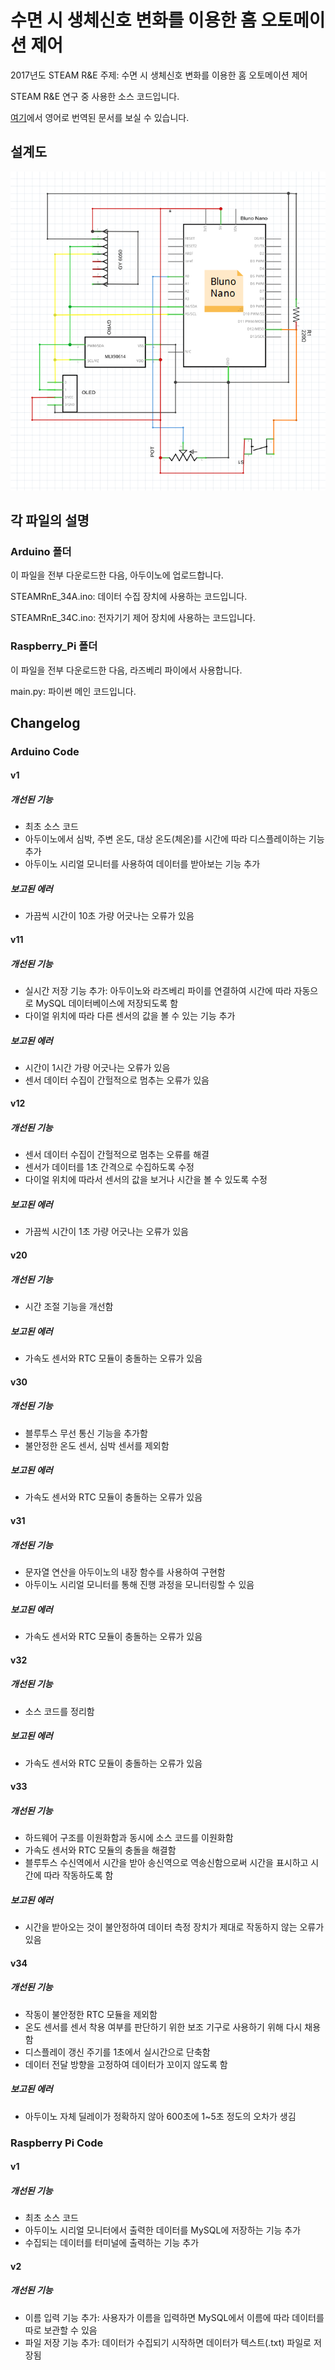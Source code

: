 # 수면 시 생체신호 변화를 이용한 홈 오토메이션 제어

2017년도 STEAM R&E
주제: 수면 시 생체신호 변화를 이용한 홈 오토메이션 제어

STEAM R&E 연구 중 사용한 소스 코드입니다.

[여기](https://github.com/charlielee206/2017SteamR-E)에서 영어로 번역된 문서를 보실 수 있습니다.


## 설계도

<img src=design.PNG>

## 각 파일의 설명

### Arduino 폴더

이 파일을 전부 다운로드한 다음, 아두이노에 업로드합니다.

STEAMRnE_34A.ino: 데이터 수집 장치에 사용하는 코드입니다.

STEAMRnE_34C.ino: 전자기기 제어 장치에 사용하는 코드입니다. 

### Raspberry_Pi 폴더

이 파일을 전부 다운로드한 다음, 라즈베리 파이에서 사용합니다.

main.py: 파이썬 메인 코드입니다.

## Changelog

### Arduino Code

#### v1
##### 개선된 기능
+ 최초 소스 코드
+ 아두이노에서 심박, 주변 온도, 대상 온도(체온)를 시간에 따라 디스플레이하는 기능 추가
+ 아두이노 시리얼 모니터를 사용하여 데이터를 받아보는 기능 추가
##### 보고된 에러
+ 가끔씩 시간이 10초 가량 어긋나는 오류가 있음

#### v11
##### 개선된 기능
+ 실시간 저장 기능 추가: 아두이노와 라즈베리 파이를 연결하여 시간에 따라 자동으로 MySQL 데이터베이스에 저장되도록 함
+ 다이얼 위치에 따라 다른 센서의 값을 볼 수 있는 기능 추가
##### 보고된 에러
+ 시간이 1시간 가량 어긋나는 오류가 있음
+ 센서 데이터 수집이 간헐적으로 멈추는 오류가 있음

#### v12
##### 개선된 기능
+ 센서 데이터 수집이 간헐적으로 멈추는 오류를 해결
+ 센서가 데이터를 1초 간격으로 수집하도록 수정
+ 다이얼 위치에 따라서 센서의 값을 보거나 시간을 볼 수 있도록 수정
##### 보고된 에러
+ 가끔씩 시간이 1초 가량 어긋나는 오류가 있음 

#### v20
##### 개선된 기능
+ 시간 조절 기능을 개선함
##### 보고된 에러
+ 가속도 센서와 RTC 모듈이 충돌하는 오류가 있음

#### v30
##### 개선된 기능
+ 블루투스 무선 통신 기능을 추가함
+ 불안정한 온도 센서, 심박 센서를 제외함
##### 보고된 에러
+ 가속도 센서와 RTC 모듈이 충돌하는 오류가 있음

#### v31
##### 개선된 기능
+ 문자열 연산을 아두이노의 내장 함수를 사용하여 구현함
+ 아두이노 시리얼 모니터를 통해 진행 과정을 모니터링할 수 있음
##### 보고된 에러
+ 가속도 센서와 RTC 모듈이 충돌하는 오류가 있음

#### v32
##### 개선된 기능
+ 소스 코드를 정리함
##### 보고된 에러
+ 가속도 센서와 RTC 모듈이 충돌하는 오류가 있음

#### v33
##### 개선된 기능
+ 하드웨어 구조를 이원화함과 동시에 소스 코드를 이원화함
+ 가속도 센서와 RTC 모듈의 충돌을 해결함
+ 블루투스 수신역에서 시간을 받아 송신역으로 역송신함으로써 시간을 표시하고 시간에 따라 작동하도록 함
##### 보고된 에러
+ 시간을 받아오는 것이 불안정하여 데이터 측정 장치가 제대로 작동하지 않는 오류가 있음

#### v34
##### 개선된 기능
+ 작동이 불안정한 RTC 모듈을 제외함
+ 온도 센서를 센서 착용 여부를 판단하기 위한 보조 기구로 사용하기 위해 다시 채용함
+ 디스플레이 갱신 주기를 1초에서 실시간으로 단축함
+ 데이터 전달 방향을 고정하여 데이터가 꼬이지 않도록 함
##### 보고된 에러
+ 아두이노 자체 딜레이가 정확하지 않아 600초에 1~5초 정도의 오차가 생김

### Raspberry Pi Code

#### v1
##### 개선된 기능
+ 최초 소스 코드
+ 아두이노 시리얼 모니터에서 출력한 데이터를 MySQL에 저장하는 기능 추가
+ 수집되는 데이터를 터미널에 출력하는 기능 추가

#### v2
##### 개선된 기능
+ 이름 입력 기능 추가: 사용자가 이름을 입력하면 MySQL에서 이름에 따라 데이터를 따로 보관할 수 있음
+ 파일 저장 기능 추가: 데이터가 수집되기 시작하면 데이터가 텍스트(.txt) 파일로 저장됨
